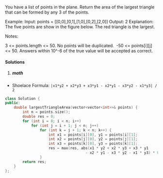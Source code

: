 You have a list of points in the plane. Return the area of the largest triangle that can be formed by any 3 of the points.

Example:
Input: points = [[0,0],[0,1],[1,0],[0,2],[2,0]]
Output: 2
Explanation: 
The five points are show in the figure below. The red triangle is the largest.


Notes:

3 <= points.length <= 50.
No points will be duplicated.
 -50 <= points[i][j] <= 50.
Answers within 10^-6 of the true value will be accepted as correct.

#### Solutions

1. ##### math

- Shoelace Formula: `|x1*y2 + x2*y3 + x3*y1 - x2*y1 - x3*y2 - x1*y3| / 2`

```c++
class Solution {
public:
    double largestTriangleArea(vector<vector<int>>& points) {
        int n = points.size();
        double res = 0;
        for (int i = 0; i < n; i++)
            for (int j = i + 1; j < n; j++)
                for (int k = j + 1; k < n; k++) {
                    int x1 = points[i][0], y1 = points[i][1];
                    int x2 = points[j][0], y2 = points[j][1];
                    int x3 = points[k][0], y3 = points[k][1];
                    res = max(res, abs(x1 * y2 + x2 * y3 + x3 * y1 
                                     - x2 * y1 - x3 * y2 - x1 * y3) * 0.5);
                }
        return res;
    }
};
```